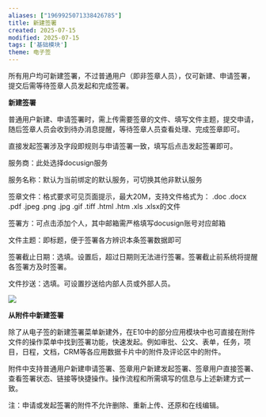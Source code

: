 ```yaml
---
aliases: ["1969925071338426785"]
title: 新建签署
created: 2025-07-15
modified: 2025-07-15
tags: ['基础模块']
theme: 电子签
---
```


所有用户均可新建签署，不过普通用户（即非签章人员），仅可新建、申请签署，提交后需等待签章人员发起和完成签署。

**新建签署**

普通用户新建、申请签署时，需上传需要签章的文件、填写文件主题，提交申请，随后签章人员会收到待办消息提醒，等待签章人员查看处理、完成签章即可。

直接发起签署涉及字段即规则与申请签署一致，填写后点击发起签署即可。

服务商：此处选择docusign服务

服务名称：默认为当前绑定的默认服务，可切换其他非默认服务

签章文件：格式要求可见页面提示，最大20M，支持文件格式为： .doc .docx .pdf .jpeg .png .jpg .gif .tiff .html .htm .xls .xlsx的文件

签署方：可点击添加个人，其中邮箱需严格填写docusign账号对应邮箱

文件主题：即标题，便于签署各方辨识本条签署数据即可

签署截止日期：选填。设置后，超过日期则无法进行签署。签署截止前系统将提醒各签署方及时签署。

文件抄送：选填。可设置抄送给内部人员或外部人员。

![](https://myhelpdoc.oss-cn-heyuan.aliyuncs.com/mdimages/6b9862a00e12e28cc7241aa262daca8b.jpg)

**从附件中新建签署**

除了从电子签的新建签署菜单新建外，在E10中的部分应用模块中也可直接在附件文件的操作菜单中找到签署功能，快速发起。例如审批、公文、表单，任务，项目，日程，文档，CRM等各应用数据卡片中的附件及评论区中的附件。

附件中支持普通用户新建申请签署、签章用户新建发起签署、签章用户直接签署、查看签署状态、链接等快捷操作。操作流程和所需填写的信息与上述新建方式一致。

注：申请或发起签署的附件不允许删除、重新上传、还原和在线编辑。

